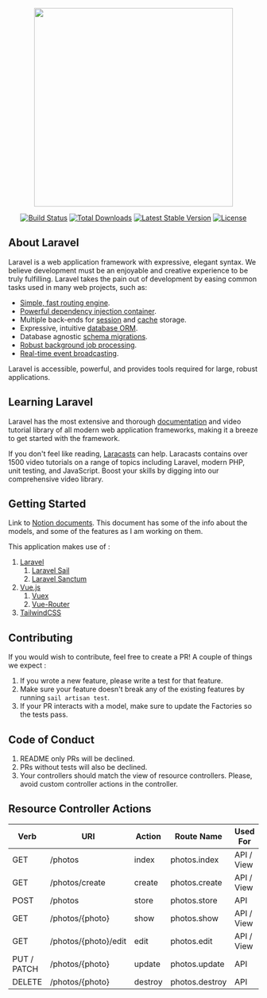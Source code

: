 <p align="center"><a href="https://laravel.com" target="_blank"><img src="https://raw.githubusercontent.com/laravel/art/master/logo-lockup/5%20SVG/2%20CMYK/1%20Full%20Color/laravel-logolockup-cmyk-red.svg" width="400"></a></p>

<p align="center">
<a href="https://travis-ci.org/laravel/framework"><img src="https://travis-ci.org/laravel/framework.svg" alt="Build Status"></a>
<a href="https://packagist.org/packages/laravel/framework"><img src="https://img.shields.io/packagist/dt/laravel/framework" alt="Total Downloads"></a>
<a href="https://packagist.org/packages/laravel/framework"><img src="https://img.shields.io/packagist/v/laravel/framework" alt="Latest Stable Version"></a>
<a href="https://packagist.org/packages/laravel/framework"><img src="https://img.shields.io/packagist/l/laravel/framework" alt="License"></a>
</p>

## About Laravel

Laravel is a web application framework with expressive, elegant syntax. We believe development must be an enjoyable and creative experience to be truly fulfilling. Laravel takes the pain out of development by easing common tasks used in many web projects, such as:

- [Simple, fast routing engine](https://laravel.com/docs/routing).
- [Powerful dependency injection container](https://laravel.com/docs/container).
- Multiple back-ends for [session](https://laravel.com/docs/session) and [cache](https://laravel.com/docs/cache) storage.
- Expressive, intuitive [database ORM](https://laravel.com/docs/eloquent).
- Database agnostic [schema migrations](https://laravel.com/docs/migrations).
- [Robust background job processing](https://laravel.com/docs/queues).
- [Real-time event broadcasting](https://laravel.com/docs/broadcasting).

Laravel is accessible, powerful, and provides tools required for large, robust applications.

## Learning Laravel

Laravel has the most extensive and thorough [documentation](https://laravel.com/docs) and video tutorial library of all modern web application frameworks, making it a breeze to get started with the framework.

If you don't feel like reading, [Laracasts](https://laracasts.com) can help. Laracasts contains over 1500 video tutorials on a range of topics including Laravel, modern PHP, unit testing, and JavaScript. Boost your skills by digging into our comprehensive video library.

## Getting Started
Link to [Notion documents](https://lydian-emmental-e07.notion.site/F1-Fantasy-League-003e34c960324cd5bd7eee69d59e9130). This document has some of the info about the models, and some of the features as I am working on them.

This application makes use of :
1. [Laravel](https://laravel.com/docs/8.x)
   1. [Laravel Sail](https://laravel.com/docs/8.x/sail)
   2. [Laravel Sanctum](https://laravel.com/docs/8.x/sanctum)
2. [Vue.js](https://vuejs.org/v2/guide/)
   1. [Vuex](https://vuex.vuejs.org/guide/)
   2. [Vue-Router](https://router.vuejs.org/installation.html)
3. [TailwindCSS](https://tailwindcss.com/docs)


## Contributing
If you would wish to contribute, feel free to create a PR! A couple of things we expect :
1. If you wrote a new feature, please write a test for that feature. 
2. Make sure your feature doesn't break any of the existing features by running `sail artisan test`.
3. If your PR interacts with a model, make sure to update the Factories so the tests pass.

## Code of Conduct

1. README only PRs will be declined.
2. PRs without tests will also be declined.
3. Your controllers should match the view of resource controllers. Please, avoid custom controller actions in the controller.

## Resource Controller Actions

| Verb 	     | URI 	                | Action   | Route Name      | Used For   |
|-------------|----------------------|----------|-----------------|------------|
| GET 	     | /photos              | index    | photos.index    | API / View |
| GET 	     | /photos/create       | create   | photos.create   | API / View |
| POST 	     | /photos 	          | store 	| photos.store    | API        |
| GET 	     | /photos/{photo}      | show     | photos.show     | API / View |
| GET 	     | /photos/{photo}/edit | edit 	   | photos.edit     | API / View |
| PUT / PATCH | /photos/{photo} 	    | update 	| photos.update   | API        |
| DELETE 	  | /photos/{photo} 	    | destroy  | photos.destroy  | API        |


